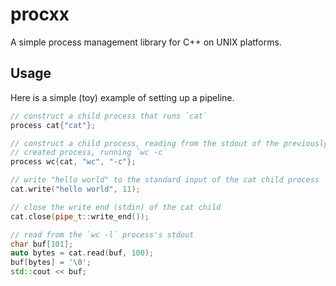 procxx
======

A simple process management library for C++ on UNIX platforms.

## Usage
Here is a simple (toy) example of setting up a pipeline.

```cpp
// construct a child process that runs `cat`
process cat{"cat"};

// construct a child process, reading from the stdout of the previously
// created process, running `wc -c`
process wc{cat, "wc", "-c"};

// write "hello world" to the standard input of the cat child process
cat.write("hello world", 11);

// close the write end (stdin) of the cat child
cat.close(pipe_t::write_end());

// read from the `wc -l` process's stdout
char buf[101];
auto bytes = cat.read(buf, 100);
buf[bytes] = '\0';
std::cout << buf;
```
